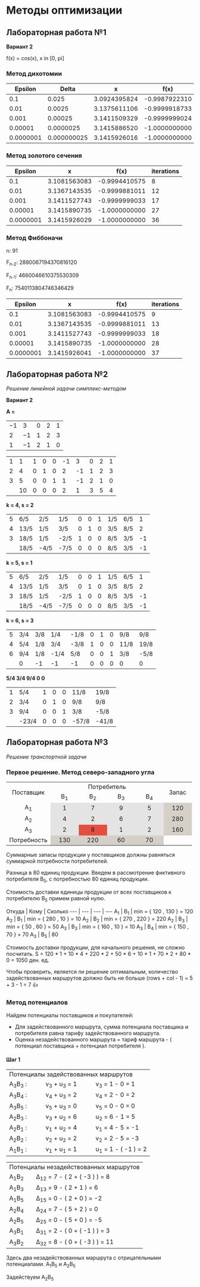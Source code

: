 # Методы оптимизации
## Лабораторная работа №1
**Вариант 2**

f(x) = cos(x), x in [0, pi]
### Метод дихотомии

**Epsilon** | **Delta** | **x** | **f(x)** | **iterations**
--- | --- | --- | --- | ---
0.1 | 0.025 | 3.0924395824 | -0.9987922310 | 6
0.01 | 0.0025 | 3.1375611106 | -0.9999918733 | 10
0.001 | 0.00025 | 3.1411509329 | -0.9999999024 | 13
0.00001 | 0.0000025 | 3.1415886520 | -1.0000000000 | 20
0.0000001 | 0.000000025 | 3.1415926016 | -1.0000000000 | 26

### Метод золотого сечения

**Epsilon** | **x** | **f(x)** | **iterations**
--- | --- | --- | ---
0.1 | 3.1081563083 | -0.9994410575 | 8
0.01 | 3.1367143535 | -0.9999881011 | 12
0.001 | 3.1411527743 | -0.9999999033 | 17
0.00001 | 3.1415890735 | -1.0000000000 | 27
0.0000001 | 3.1415926029 | -1.0000000000 | 36

### Метод Фиббоначи

n: 91

F<sub>n-2</sub>: 2880067194370816120

F<sub>n-1</sub>: 4660046610375530309

F<sub>n</sub>: 7540113804746346429

**Epsilon** | **x** | **f(x)** | **iterations**
--- | --- | --- | ---
0.1 | 3.1081563083 | -0.9994410575 | 9
0.01 | 3.1367143535 | -0.9999881011 | 13
0.001 | 3.1411527743 | -0.9999999033 | 18
0.00001 | 3.1415890735 | -1.0000000000 | 28
0.0000001 | 3.1415926041 | -1.0000000000 | 37

## Лабораторная работа №2
*Решение линейной задачи симплекс-методом*

**Вариант 2**

**A =** 
<table>
<tr><td>−1</td> <td>3</td> <td>0</td> <td>2</td> <td>1</td></tr>
<tr><td>2</td> <td>−1</td> <td>1</td> <td>2</td> <td>3</td></tr>
<tr><td>1</td> <td>−1</td> <td>2</td> <td>1</td> <td>0</td></tr>
</table>

<table>
<tr><td>1</td><td>1</td><td>1</td><td>0</td><td>0</td><td>-1</td><td>3</td><td>0</td><td>2</td><td>1</td></tr>
<tr><td>2</td><td>4</td><td>0</td><td>1</td><td>0</td><td>2</td><td>-1</td><td>1</td><td>2</td><td>3</td></tr>
<tr><td>3</td><td>5</td><td>0</td><td>0</td><td>1</td><td>1</td><td>-1</td><td>2</td><td>1</td><td>0</td></tr>
<tr><td></td><td>10</td><td>0</td><td>0</td><td>0</td><td>2</td><td>1</td><td>3</td><td>5</td><td>4</td></tr>
</table>

**k = 4, s = 2**

<table>
<tr><td>5</td><td>6/5</td><td>2/5</td><td>1/5</td><td>0</td><td>0</td><td>1</td><td>1/5</td><td>6/5</td><td>1</td></tr>
<tr><td>4</td><td>13/5</td><td>1/5</td><td>3/5</td><td>0</td><td>1</td><td>0</td><td>3/5</td><td>8/5</td><td>2</td></tr>
<tr><td>3</td><td>18/5</td><td>1/5</td><td>-2/5</td><td>1</td><td>0</td><td>0</td><td>8/5</td><td>3/5</td><td>-1</td></tr>
<td>  </td><td>18/5</td><td>-4/5</td><td>-7/5</td><td>0</td><td>0</td><td>0</td><td>8/5</td><td>3/5</td><td>-1</td>
</table>

**k = 5, s = 1**

<table>
<tr><td>5</td><td>6/5</td><td>2/5</td><td>1/5</td><td>0</td><td>0</td><td>1</td><td>1/5</td><td>6/5</td><td>1</td></tr>
<tr><td>4</td><td>13/5</td><td>1/5</td><td>3/5</td><td>0</td><td>1</td><td>0</td><td>3/5</td><td>8/5</td><td>2</td></tr>
<tr><td>3</td><td>18/5</td><td>1/5</td><td>-2/5</td><td>1</td><td>0</td><td>0</td><td>8/5</td><td>3/5</td><td>-1</td></tr>
<td>  </td><td>18/5</td><td>-4/5</td><td>-7/5</td><td>0</td><td>0</td><td>0</td><td>8/5</td><td>3/5</td><td>-1</td>
</table>

**k = 6, s = 3**

<table>
<tr><td>5</td><td>3/4</td><td>3/8</td><td>1/4</td><td>-1/8</td><td>0</td><td>1</td><td>0</td><td>9/8</td><td>9/8</td></tr>
<tr><td>4</td><td>5/4</td><td>1/8</td><td>3/4</td><td>-3/8</td><td>1</td><td>0</td><td>0</td><td>11/8</td><td>19/8</td></tr>
<tr><td>6</td><td>9/4</td><td>1/8</td><td>-1/4</td><td>5/8</td><td>0</td><td>0</td><td>1</td><td>3/8</td><td>-5/8</td></tr>
<td>  </td><td>0</td><td>-1</td><td>-1</td><td>-1</td><td>0</td><td>0</td><td>0</td><td>0</td><td>0</td>
</table>

**5/4 3/4 9/4 0 0**

<table>
<tr><td>1</td><td>5/4</td><td>1</td><td>0</td><td>0</td><td>11/8</td><td>19/8</td></tr>
<tr><td>2</td><td>3/4</td><td>0</td><td>1</td><td>0</td><td>9/8</td><td>9/8</td></tr>
<tr><td>3</td><td>9/4</td><td>0</td><td>0</td><td>1</td><td>3/8</td><td>-5/8</td></tr>
<tr><td>  </td><td>-23/4</td><td>0</td><td>0</td><td>0</td><td>-57/8</td><td>-41/8</td></tr>
</table>

## Лабораторная работа №3
*Решениe транспортной задачи*

### Первое решение. Метод северо-западного угла 

<table border="0" cellpadding="2" cellspacing="2" class="body_txt">
    <tbody>
        <tr>
            <td height="15" align="middle" valign="middle" rowspan="2">Поставщик</td>
            <td height="15" align="middle" valign="middle" colspan="4">Потребитель</td>
            <td width="60" height="15" align="middle" valign="middle" rowspan="2">Запас</td>
        </tr>
        <tr>
            <td width="60" height="15" align="middle" valign="middle">B<sub>1</sub> 
            </td>
            <td width="60" height="15" align="middle" valign="middle">B<sub>2</sub> 
            </td>
            <td width="60" height="15" align="middle" valign="middle">B<sub>3</sub> 
            </td>
            <td width="60" height="15" align="middle" valign="middle">B<sub>4</sub> 
            </td>
        </tr>
        <tr>
            <td width="70" height="15" align="middle" valign="middle">A<sub>1</sub> 
            </td>
            <td height="15" bgcolor="e4e4e4" align="middle" valign="middle">1</td>
            <td height="15" bgcolor="e4e4e4" align="middle" valign="middle">7</td>
            <td height="15" bgcolor="e4e4e4" align="middle" valign="middle">9</td>
            <td height="15" bgcolor="e4e4e4" align="middle" valign="middle">5</td>
            <td width="60" height="15" bgcolor="d4d0c8" align="middle" vaslign="middle">120</td>
        </tr>
        <tr>
            <td width="70" height="15" align="middle" valign="middle">A<sub>2</sub></td>
            <td height="15" bgcolor="e4e4e4" align="middle" valign="middle">4</td>
            <td height="15" bgcolor="e4e4e4" align="middle" valign="middle">2</td>
            <td height="15" bgcolor="e4e4e4" align="middle" valign="middle">6</td>
            <td height="15" bgcolor="e4e4e4" align="middle" valign="middle">7</td>
            <td width="60" height="15" bgcolor="d4d0c8" align="middle" valign="middle">280</td>
        </tr>
        <tr>
            <td width="70" height="15" align="middle" valign="middle">A<sub>3</sub> 
            </td>
            <td height="15" bgcolor="e4e4e4" align="middle" valign="middle">2</td>
            <td height="15" bgcolor="e44e4" align="middle" valign="middle">8</td>
            <td height="15" bgcolor="e4e4e4" align="middle" valign="middle">1</td>
            <td height="15" bgcolor="e4e4e4" align="middle" valign="middle">2</td>
            <td width="60" height="15" bgcolor="d4d0c8" align="middle" valign="middle">160</td>
        </tr>
        <tr>
            <td height="15" align="middle" valign="middle">Потребность</td>
            <td height="15" align="middle" bgcolor="d4d0c8" valign="middle">130</td>
            <td height="15" align="middle" bgcolor="d4d0c8" valign="middle">220</td>
            <td height="15" align="middle" bgcolor="d4d0c8" valign="middle">60</td>
            <td height="15" align="middle" bgcolor="d4d0c8" valign="middle">70</td>
        </tr>
    </tbody>
</table>


Суммарные запасы продукции у поставщиков должны равняться суммарной потребности потребителей.

Разница в 80 единиц продукции.
Введем в рассмотрение фиктивного потребителя B<sub>5</sub>, с потребностью 80 единиц продукции.

Стоимость доставки единицы продукции от всех поставщиков к потребителю B<sub>5</sub> примем равной нулю.

Откуда | Кому | Сколько
--- | --- | --- | ---
A<sub>1</sub> | B<sub>1</sub> | min = { 120 , 130 } = 120
A<sub>2</sub> | B<sub>1</sub> | min = { 280 , 10 } = 10
A<sub>2</sub> | B<sub>2</sub> | min = { 270 , 220 } = 220
A<sub>2</sub> | B<sub>3</sub> | min = { 50 , 60 } = 50
A<sub>3</sub> | B<sub>3</sub> | min = { 160 , 10 } = 10
A<sub>3</sub> | B<sub>4</sub> | min = { 150 , 70 } = 70
A<sub>3</sub> | B<sub>5</sub> | 80

Стоимость доставки продукции, для начального решения, не сложно посчитать.
S = 120 * 1 + 10 * 4 + 220 * 2 + 50 * 6 + 10 * 1 + 70 * 2 + 80 * 0 = 1050 ден. ед.

Чтобы проверить, является ли решение оптимальным, количество задействованных маршрутов должно быть не больше (rows + col - 1) = 5 + 3 - 1 = 7 :+1: 

### Метод потенциалов

Найдем потенциалы поставщиков и покупателей:

* Для задействованного маршрута, сумма потенциала поставщика и потребителя равна тарифу задействованного маршрута.
* Оценка незадействованного маршрута = тариф маршрута - ( потенциал поставщика + потенциал потребителя ).


#### Шаг 1

<table border="0" cellpadding="3" cellspacing="0" class="body_txt">
    <tbody>
        <tr>
            <td colspan="3">Потенциалы задействованных маршрутов</td>
        </tr>
        <tr>
            <td>A<sub>3</sub>B<sub>3</sub> : &nbsp; &nbsp;</td>
            <td align="left">&nbsp; &nbsp; v<sub>3</sub> + u<sub>3</sub> = 1 &nbsp; &nbsp;</td>
            <td align="left">&nbsp; &nbsp; v<sub>3</sub> = 1 - 0 = 1</td>
        </tr>
        <tr>
            <td>A<sub>3</sub>B<sub>4</sub> : &nbsp; &nbsp;</td>
            <td align="left">&nbsp; &nbsp; v<sub>4</sub> + u<sub>3</sub> = 2 &nbsp; &nbsp;</td>
            <td align="left">&nbsp; &nbsp; v<sub>4</sub> = 2 - 0 = 2</td>
        </tr>
        <tr>
            <td>A<sub>3</sub>B<sub>5</sub> : &nbsp; &nbsp;</td>
            <td align="left">&nbsp; &nbsp; v<sub>5</sub> + u<sub>3</sub> = 0 &nbsp; &nbsp;</td>
            <td align="left">&nbsp; &nbsp; v<sub>5</sub> = 0 - 0 = 0</td>
        </tr>
        <tr>
            <td>A<sub>2</sub>B<sub>3</sub> : &nbsp; &nbsp;</td>
            <td align="left">&nbsp; &nbsp; v<sub>3</sub> + u<sub>2</sub> = 6 &nbsp; &nbsp;</td>
            <td align="left">&nbsp; &nbsp; u<sub>2</sub> = 6 - 1 = 5</td>
        </tr>
        <tr>
            <td>A<sub>2</sub>B<sub>1</sub> : &nbsp; &nbsp;</td>
            <td align="left">&nbsp; &nbsp; v<sub>1</sub> + u<sub>2</sub> = 4 &nbsp; &nbsp;</td>
            <td align="left">&nbsp; &nbsp; v<sub>1</sub> = 4 - 5 = -1</td>
        </tr>
        <tr>
            <td>A<sub>2</sub>B<sub>2</sub> : &nbsp; &nbsp;</td>
            <td align="left">&nbsp; &nbsp; v<sub>2</sub> + u<sub>2</sub> = 2 &nbsp; &nbsp;</td>
            <td align="left">&nbsp; &nbsp; v<sub>2</sub> = 2 - 5 = -3</td>
        </tr>
        <tr>
            <td>A<sub>1</sub>B<sub>1</sub> : &nbsp; &nbsp;</td>
            <td align="left">&nbsp; &nbsp; v<sub>1</sub> + u<sub>1</sub> = 1 &nbsp; &nbsp;</td>
            <td align="left">&nbsp; &nbsp; u<sub>1</sub> = 1 - ( -1 ) = 2</td>
        </tr>
    </tbody>
</table>


<table border="0" cellpadding="3" cellspacing="0" class="body_txt">
    <tbody>
        <tr>
            <td colspan="3">Потенциалы незадействованных маршрутов</td>
        </tr>
        <tr>
            <td>A<sub>1</sub>B<sub>2</sub>
            </td>
            <td>&Delta;<sub>1</sub><sub>2</sub> = 7 - ( 2 + ( -3 ) ) = 8</td>
        </tr>
        <tr>
            <td>A<sub>1</sub>B<sub>3</sub>
            </td>
            <td>&Delta;<sub>1</sub><sub>3</sub> = 9 - ( 2 + 1 ) = 6</td>
        </tr>
        <tr>
            <td>A<sub>1</sub>B<sub>5</sub>
            </td>
            <td>&Delta;<sub>1</sub><sub>5</sub> = 0 - ( 2 + 0 ) = -2</td>
        </tr>
        <tr>
            <td>A<sub>2</sub>B<sub>4</sub>
            </td>
            <td>&Delta;<sub>2</sub><sub>4</sub> = 7 - ( 5 + 2 ) = 0</td>
        </tr>
        <tr>
            <td>A<sub>2</sub>B<sub>5</sub>
            </td>
            <td>&Delta;<sub>2</sub><sub>5</sub> = 0 - ( 5 + 0 ) = -5</td>
        </tr>
        <tr>
            <td>A<sub>3</sub>B<sub>1</sub>
            </td>
            <td>&Delta;<sub>3</sub><sub>1</sub> = 2 - ( 0 + ( -1 ) ) = 3</td>
        </tr>
        <tr>
            <td>A<sub>3</sub>B<sub>2</sub>
            </td>
            <td>&Delta;<sub>3</sub><sub>2</sub> = 8 - ( 0 + ( -3 ) ) = 11</td>
        </tr>
    </tbody>
</table>

Здесь два незадействованных маршрута с отрицательными потенциалами. A<sub>1</sub>B<sub>5</sub> и A<sub>2</sub>B<sub>5</sub>

Задействуем A<sub>2</sub>B<sub>5</sub>


